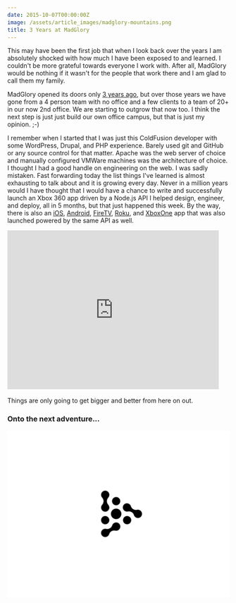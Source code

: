 ```yaml
---
date: 2015-10-07T00:00:00Z
image: /assets/article_images/madglory-mountains.png
title: 3 Years at MadGlory
---
```


This may have been the first job that when I look back over the years I am absolutely shocked with how much I have been exposed to and learned. I couldn't be more grateful towards everyone I work with. After all, MadGlory would be nothing if it wasn't for the people that work there and I am glad to call them my family.

MadGlory opened its doors only [3 years ago](/articles/farewell-to-harvard-and-onward-to-madglory/), but over those years we have gone from a 4 person team with no office and a few clients to a team of 20+ in our now 2nd office. We are starting to outgrow that now too. I think the next step is just just build our own office campus, but that is just my opinion. ;-)

I remember when I started that I was just this ColdFusion developer with some WordPress, Drupal, and PHP experience. Barely used git and GitHub or any source control for that matter. Apache was the web server of choice and manually configured VMWare machines was the architecture of choice. I thought I had a good handle on engineering on the web. I was sadly mistaken. Fast forwarding today the list things I've learned is almost exhausting to talk about and it is growing every day. Never in a million years would I have thought that I would have a chance to write and successfully launch an Xbox 360 app driven by a Node.js API I helped design, engineer, and deploy, all in 5 months, but that just happened this week. By the way, there is also an [iOS](https://itunes.apple.com/us/app/poker-central/id1039048620?mt=8), [Android](https://play.google.com/store/apps/details?id=com.oddworks.poker), [FireTV](http://www.amazon.com/Poker-Central-LLC/dp/B014JRYJP6), [Roku](https://channelstore.roku.com/details/68165/poker-central), and [XboxOne](https://www.pokercentral.com/find-us/xbox-one) app that was also launched powered by the same API as well.

<p><iframe width="480" height="360" src="https://www.youtube.com/embed/4BQLE_RrTSU" frameborder="0" allowfullscreen></iframe></p>

Things are only going to get bigger and better from here on out.

### Onto the next adventure...

[<img src="/assets/article_images/odd-networks.svg" />](http://oddnetworks.co)
